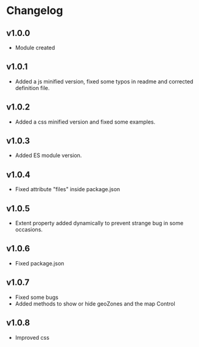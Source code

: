 # Changelog

## v1.0.0

* Module created

## v1.0.1

* Added a js minified version, fixed some typos in readme and corrected definition file.

## v1.0.2

* Added a css minified version and fixed some examples.

## v1.0.3

* Added ES module version.

## v1.0.4

* Fixed attribute "files" inside package.json

## v1.0.5

* Extent property added dynamically to prevent strange bug in some occasions.

## v1.0.6

* Fixed package.json

## v1.0.7

* Fixed some bugs
* Added methods to show or hide geoZones and the map Control

## v1.0.8

* Improved css
